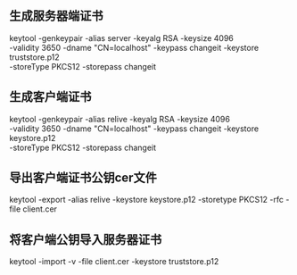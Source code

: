 ## 生成服务器端证书
keytool -genkeypair -alias server -keyalg RSA -keysize 4096 \
-validity 3650 -dname "CN=localhost" -keypass changeit -keystore truststore.p12 \
-storeType PKCS12 -storepass changeit

## 生成客户端证书
keytool -genkeypair -alias relive -keyalg RSA -keysize 4096 \
-validity 3650 -dname "CN=localhost" -keypass changeit -keystore keystore.p12 \
-storeType PKCS12 -storepass changeit

## 导出客户端证书公钥cer文件
keytool -export -alias relive -keystore keystore.p12 -storetype PKCS12 -rfc -file client.cer

## 将客户端公钥导入服务器证书
keytool -import -v -file client.cer -keystore truststore.p12 